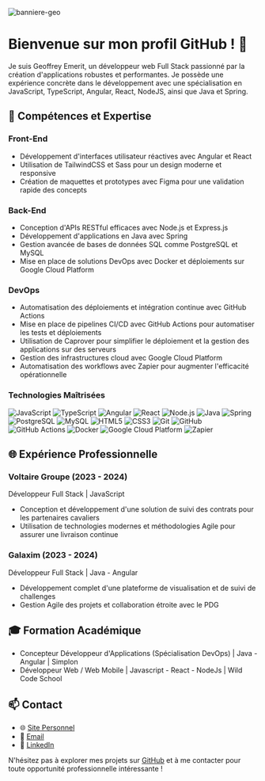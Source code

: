 ![banniere-geo](https://github.com/user-attachments/assets/65f6a401-cb9a-4da7-939a-b6f3e98199db)

# Bienvenue sur mon profil GitHub ! 👋

Je suis Geoffrey Emerit, un développeur web Full Stack passionné par la création d'applications robustes et performantes. 
Je possède une expérience concrète dans le développement avec une spécialisation en JavaScript, TypeScript, Angular, React, NodeJS, ainsi que Java et Spring.

## 🔧 Compétences et Expertise

### Front-End
- Développement d'interfaces utilisateur réactives avec Angular et React
- Utilisation de TailwindCSS et Sass pour un design moderne et responsive
- Création de maquettes et prototypes avec Figma pour une validation rapide des concepts

### Back-End
- Conception d'APIs RESTful efficaces avec Node.js et Express.js
- Développement d'applications en Java avec Spring
- Gestion avancée de bases de données SQL comme PostgreSQL et MySQL
- Mise en place de solutions DevOps avec Docker et déploiements sur Google Cloud Platform

### DevOps
- Automatisation des déploiements et intégration continue avec GitHub Actions
- Mise en place de pipelines CI/CD avec GitHub Actions pour automatiser les tests et déploiements
- Utilisation de Caprover pour simplifier le déploiement et la gestion des applications sur des serveurs
- Gestion des infrastructures cloud avec Google Cloud Platform
- Automatisation des workflows avec Zapier pour augmenter l'efficacité opérationnelle

### Technologies Maîtrisées
![JavaScript](https://img.shields.io/badge/-JavaScript-F7DF1E?logo=javascript&style=flat-square&logoColor=white)
![TypeScript](https://img.shields.io/badge/-TypeScript-007ACC?logo=typescript&style=flat-square&logoColor=white)
![Angular](https://img.shields.io/badge/-Angular-DD0031?logo=angular&style=flat-square&logoColor=white)
![React](https://img.shields.io/badge/-React-61DAFB?logo=react&style=flat-square&logoColor=white)
![Node.js](https://img.shields.io/badge/-Node.js-339933?logo=node.js&style=flat-square&logoColor=white)
![Java](https://img.shields.io/badge/-Java-007396?logo=java&style=flat-square&logoColor=white)
![Spring](https://img.shields.io/badge/-Spring-6DB33F?logo=spring&style=flat-square&logoColor=white)
![PostgreSQL](https://img.shields.io/badge/-PostgreSQL-336791?logo=postgresql&style=flat-square&logoColor=white)
![MySQL](https://img.shields.io/badge/-MySQL-005C84?logo=mysql&style=flat-square&logoColor=white)
![HTML5](https://img.shields.io/badge/-HTML5-E34F26?logo=html5&style=flat-square&logoColor=white)
![CSS3](https://img.shields.io/badge/-CSS3-1572B6?logo=css3&style=flat-square&logoColor=white)
![Git](https://img.shields.io/badge/-Git-F05032?logo=git&style=flat-square&logoColor=white)
![GitHub](https://img.shields.io/badge/-GitHub-181717?logo=github&style=flat-square&logoColor=white)
![GitHub Actions](https://img.shields.io/badge/-GitHub%20Actions-2088FF?logo=github-actions&style=flat-square&logoColor=white)
![Docker](https://img.shields.io/badge/-Docker-2496ED?logo=docker&style=flat-square&logoColor=white)
![Google Cloud Platform](https://img.shields.io/badge/-Google%20Cloud-4285F4?logo=google-cloud&style=flat-square&logoColor=white)
![Zapier](https://img.shields.io/badge/-Zapier-FF4A00?logo=zapier&style=flat-square&logoColor=white)

## 🌐 Expérience Professionnelle

### Voltaire Groupe (2023 - 2024)
Développeur Full Stack | JavaScript
- Conception et développement d'une solution de suivi des contrats pour les partenaires cavaliers
- Utilisation de technologies modernes et méthodologies Agile pour assurer une livraison continue

### Galaxim (2023 - 2024)
Développeur Full Stack | Java - Angular
- Développement complet d'une plateforme de visualisation et de suivi de challenges
- Gestion Agile des projets et collaboration étroite avec le PDG

## 🎓 Formation Académique

- Concepteur Développeur d'Applications (Spécialisation DevOps) | Java - Angular | Simplon
- Développeur Web / Web Mobile | Javascript - React - NodeJs | Wild Code School

## 📫 Contact

- 🌐 [Site Personnel](https://gemerit.com/)
- 📧 [Email](mailto:geoffrey.emerit@gmail.com)
- 🔗 [LinkedIn](https://linkedin.com/in/geoffreyemerit)

N'hésitez pas à explorer mes projets sur [GitHub](https://github.com/geoffreyemerit) et à me contacter pour toute opportunité professionnelle intéressante !

